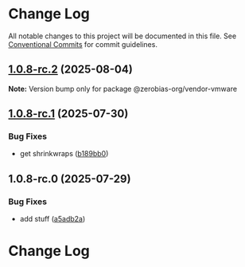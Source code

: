 # Change Log

All notable changes to this project will be documented in this file.
See [Conventional Commits](https://conventionalcommits.org) for commit guidelines.

## [1.0.8-rc.2](https://github.com/zerobias-org/vendor/compare/@zerobias-org/vendor-vmware@1.0.8-rc.1...@zerobias-org/vendor-vmware@1.0.8-rc.2) (2025-08-04)

**Note:** Version bump only for package @zerobias-org/vendor-vmware





## [1.0.8-rc.1](https://github.com/zerobias-org/vendor/compare/@zerobias-org/vendor-vmware@1.0.8-rc.0...@zerobias-org/vendor-vmware@1.0.8-rc.1) (2025-07-30)


### Bug Fixes

* get shrinkwraps ([b189bb0](https://github.com/zerobias-org/vendor/commit/b189bb0cf53ad66427530ccc0eab7824527942d3))





## 1.0.8-rc.0 (2025-07-29)


### Bug Fixes

* add stuff ([a5adb2a](https://github.com/zerobias-org/vendor/commit/a5adb2aecd0670c42e9077affecb6a047bf30fc6))





# Change Log
